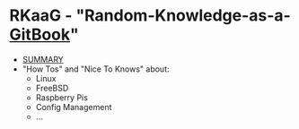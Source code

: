 # RKaaG - "Random-Knowledge-as-a-[GitBook](https://www.gitbook.com/ "GitBook")"

* [SUMMARY](SUMMARY.md)
* "How Tos" and "Nice To Knows" about:
  * Linux
  * FreeBSD
  * Raspberry Pis
  * Config Management
  * ...



